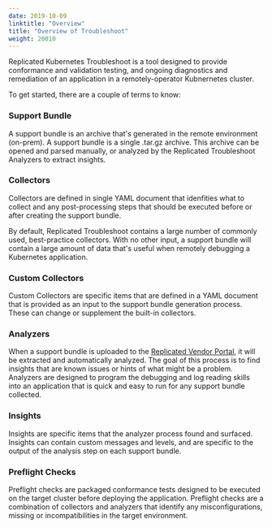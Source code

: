 ```yaml
---
date: 2019-10-09
linktitle: "Overview"
title: "Overview of Troubleshoot"
weight: 20010
---
```



Replicated Kubernetes Troubleshoot is a tool designed to provide conformance and validation testing, and ongoing diagnostics and remediation of an application in a remotely-operator Kubnernetes cluster.

To get started, there are a couple of terms to know:

### Support Bundle

A support bundle is an archive that's generated in the remote environment (on-prem). A support bundle is a single .tar.gz archive. This archive can be opened and parsed manually, or analyzed by the Replicated Troubleshoot Analyzers to extract insights.

### Collectors

Collectors are defined in single YAML document that idenfities what to collect and any post-processing steps that should be executed before or after creating the support bundle.

By default, Replicated Troubleshoot contains a large number of commonly used, best-practice collectors. With no other input, a support bundle will contain a large amount of data that's useful when remotely debugging a Kubernetes application.

### Custom Collectors

Custom Collectors are specific items that are defined in a YAML document that is provided as an input to the support bundle generation process. These can change or supplement the built-in collectors.

### Analyzers

When a support bundle is uploaded to the [Replicated Vendor Portal](https://vendor.replicated.com), it will be extracted and automatically analyzed. The goal of this process is to find insights that are known issues or hints of what might be a problem. Analyzers are designed to program the debugging and log reading skills into an application that is quick and easy to run for any support bundle collected.

### Insights

Insights are specific items that the analyzer process found and surfaced. Insights can contain custom messages and levels, and are specific to the output of the analysis step on each support bundle.

### Preflight Checks

Preflight checks are packaged conformance tests designed to be executed on the target cluster before deploying the application. Preflight checks are a combination of collectors and analyzers that identify any misconfigurations, missing or incompatibilities in the target environment.
